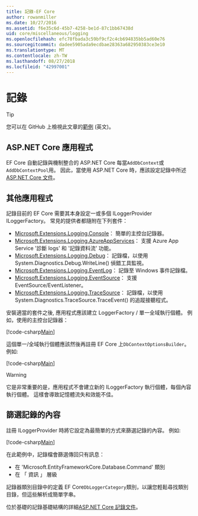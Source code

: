 ```yaml
---
title: 記錄-EF Core
author: rowanmiller
ms.date: 10/27/2016
ms.assetid: f6e35c6d-45b7-4258-be1d-87c1bb67438d
uid: core/miscellaneous/logging
ms.openlocfilehash: efc78fbada3c59bf9cf2c4cb694835bb5ad60e76
ms.sourcegitcommit: dadee5905ada9ecdbae28363a682950383ce3e10
ms.translationtype: MT
ms.contentlocale: zh-TW
ms.lasthandoff: 08/27/2018
ms.locfileid: "42997001"
---
```

# <a name="logging"></a>記錄

> [!TIP]  
> 您可以在 GitHub 上檢視此文章的[範例](https://github.com/aspnet/EntityFramework.Docs/tree/master/samples/core/Miscellaneous/Logging) \(英文\)。

## <a name="aspnet-core-applications"></a>ASP.NET Core 應用程式

EF Core 自動記錄與機制整合的 ASP.NET Core 每當`AddDbContext`或`AddDbContextPool`用。 因此，當使用 ASP.NET Core 時，應該設定記錄中所述[ASP.NET Core 文件](https://docs.microsoft.com/en-us/aspnet/core/fundamentals/logging?tabs=aspnetcore2x)。

## <a name="other-applications"></a>其他應用程式

記錄目前的 EF Core 需要其本身設定一或多個 ILoggerProvider ILoggerFactory。 常見的提供者都隨附在下列套件：

* [Microsoft.Extensions.Logging.Console](https://www.nuget.org/packages/Microsoft.Extensions.Logging.Console/)： 簡單的主控台記錄器。
* [Microsoft.Extensions.Logging.AzureAppServices](https://www.nuget.org/packages/Microsoft.Extensions.Logging.AzureAppServices/)： 支援 Azure App Service '診斷 logs' 和 '記錄資料流' 功能。
* [Microsoft.Extensions.Logging.Debug](https://www.nuget.org/packages/Microsoft.Extensions.Logging.Debug/)： 記錄檔，以使用 System.Diagnostics.Debug.WriteLine() 偵錯工具監視。
* [Microsoft.Extensions.Logging.EventLog](https://www.nuget.org/packages/Microsoft.Extensions.Logging.EventLog/)： 記錄至 Windows 事件記錄檔。
* [Microsoft.Extensions.Logging.EventSource](https://www.nuget.org/packages/Microsoft.Extensions.Logging.EventSource/)： 支援 EventSource/EventListener。
* [Microsoft.Extensions.Logging.TraceSource](https://www.nuget.org/packages/Microsoft.Extensions.Logging.TraceSource/)： 記錄檔，以使用 System.Diagnostics.TraceSource.TraceEvent() 的追蹤接聽程式。

安裝適當的套件之後, 應用程式應該建立 LoggerFactory / 單一全域執行個體。 例如，使用的主控台記錄器：

[!code-csharp[Main](../../../samples/core/Miscellaneous/Logging/Logging/BloggingContext.cs#DefineLoggerFactory)]

這個單一/全域執行個體應該然後再註冊 EF Core 上`DbContextOptionsBuilder`。 例如: 

[!code-csharp[Main](../../../samples/core/Miscellaneous/Logging/Logging/BloggingContext.cs#RegisterLoggerFactory)]

> [!WARNING]
> 它是非常重要的是，應用程式不會建立新的 ILoggerFactory 執行個體，每個內容執行個體。 這樣會導致記憶體流失和效能不佳。

## <a name="filtering-what-is-logged"></a>篩選記錄的內容

註冊 ILoggerProvider 時將它設定為最簡單的方式來篩選記錄的內容。 例如: 

[!code-csharp[Main](../../../samples/core/Miscellaneous/Logging/Logging/BloggingContextWithFiltering.cs#DefineLoggerFactory)]

在此範例中，記錄檔會篩選傳回只有訊息：
 * 在 'Microsoft.EntityFrameworkCore.Database.Command' 類別
 * 在 「 資訊 」 層級

記錄器類別目錄中的定義 EF Core`DbLoggerCategory`類別，以讓您輕鬆尋找類別目錄，但這些解析成簡單字串。

位於基礎的記錄基礎結構的詳細[ASP.NET Core 記錄文件](https://docs.microsoft.com/en-us/aspnet/core/fundamentals/logging?tabs=aspnetcore2x)。
